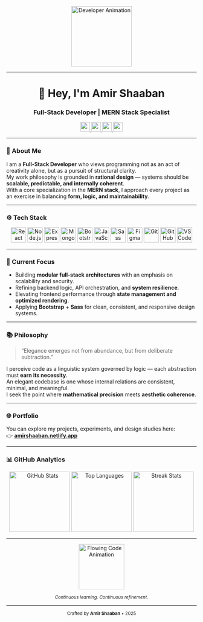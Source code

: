 <div align="center">
  <img height="160" src="https://media.giphy.com/media/M9gbBd9nbDrOTu1Mqx/giphy.gif" alt="Developer Animation" />
</div>

---

<h1 align="center">👋 Hey, I'm <strong>Amir Shaaban</strong></h1>
<h3 align="center">Full-Stack Developer | MERN Stack Specialist</h3>

<p align="center">
  <a href="mailto:amirahmed896123@gmail.com" target="_blank">
    <img src="https://img.shields.io/badge/Gmail-D14836?style=for-the-badge&logo=gmail&logoColor=white" height="25"/>
  </a>
  <a href="https://github.com/AmirAhmedShaaban" target="_blank">
    <img src="https://img.shields.io/badge/GitHub-181717?style=for-the-badge&logo=github&logoColor=white" height="25"/>
  </a>
  <a href="https://www.linkedin.com/in/amirshaaban/" target="_blank">
    <img src="https://img.shields.io/badge/LinkedIn-0077B5?style=for-the-badge&logo=linkedin&logoColor=white" height="25"/>
  </a>
  <a href="https://amirshaaban.netlify.app" target="_blank">
    <img src="https://img.shields.io/badge/Portfolio-000000?style=for-the-badge&logo=vercel&logoColor=white" height="25"/>
  </a>
</p>

---

### 🧭 About Me

I am a **Full-Stack Developer** who views programming not as an act of creativity alone, but as a pursuit of structural clarity.  
My work philosophy is grounded in **rational design** — systems should be **scalable, predictable, and internally coherent**.  
With a core specialization in the **MERN stack**, I approach every project as an exercise in balancing **form, logic, and maintainability**.

---

### ⚙️ Tech Stack

<div align="center">
  <img src="https://cdn.jsdelivr.net/gh/devicons/devicon/icons/react/react-original.svg" height="40" alt="React" />
  <img src="https://cdn.jsdelivr.net/gh/devicons/devicon/icons/nodejs/nodejs-original.svg" height="40" alt="Node.js" />
  <img src="https://cdn.jsdelivr.net/gh/devicons/devicon/icons/express/express-original.svg" height="40" alt="Express" />
  <img src="https://cdn.jsdelivr.net/gh/devicons/devicon/icons/mongodb/mongodb-original.svg" height="40" alt="MongoDB" />
  <img src="https://cdn.jsdelivr.net/gh/devicons/devicon/icons/bootstrap/bootstrap-original.svg" height="40" alt="Bootstrap" />
  <img src="https://cdn.jsdelivr.net/gh/devicons/devicon/icons/javascript/javascript-original.svg" height="40" alt="JavaScript" />
  <img src="https://cdn.jsdelivr.net/gh/devicons/devicon/icons/sass/sass-original.svg" height="40" alt="Sass" />
  <img src="https://cdn.jsdelivr.net/gh/devicons/devicon/icons/figma/figma-original.svg" height="40" alt="Figma" />
  <img src="https://cdn.jsdelivr.net/gh/devicons/devicon/icons/git/git-original.svg" height="40" alt="Git" />
  <img src="https://cdn.jsdelivr.net/gh/devicons/devicon/icons/github/github-original.svg" height="40" alt="GitHub" />
  <img src="https://cdn.jsdelivr.net/gh/devicons/devicon/icons/vscode/vscode-original.svg" height="40" alt="VSCode" />
</div>

---

### 🚀 Current Focus

- Building **modular full-stack architectures** with an emphasis on scalability and security.  
- Refining backend logic, API orchestration, and **system resilience**.  
- Elevating frontend performance through **state management and optimized rendering**.  
- Applying **Bootstrap** + **Sass** for clean, consistent, and responsive design systems.  

---

### 📚 Philosophy

> “Elegance emerges not from abundance, but from deliberate subtraction.”

I perceive code as a linguistic system governed by logic — each abstraction must **earn its necessity**.  
An elegant codebase is one whose internal relations are consistent, minimal, and meaningful.  
I seek the point where **mathematical precision** meets **aesthetic coherence**.

---

### 🌐 Portfolio

You can explore my projects, experiments, and design studies here:  
👉 **[amirshaaban.netlify.app](https://amirshaaban.netlify.app)**

---

### 📊 GitHub Analytics

<div align="center">
  <img src="https://github-readme-stats.vercel.app/api?username=AmirAhmedShaaban&show_icons=true&theme=react&hide_border=true&include_all_commits=true&count_private=true" height="160" alt="GitHub Stats" />
  <img src="https://github-readme-stats.vercel.app/api/top-langs?username=AmirAhmedShaaban&layout=compact&theme=react&hide_border=true&langs_count=8" height="160" alt="Top Languages" />
  <img src="https://streak-stats.demolab.com?user=AmirAhmedShaaban&theme=react&hide_border=true" height="160" alt="Streak Stats" />
</div>

---

<div align="center">
<img src="https://raw.githubusercontent.com/Elanza-48/Elanza-48/refs/heads/main/images/loop-code.gif" alt="Flowing Code Animation" height="120"/>
  <p><sub><i>Continuous learning. Continuous refinement.</i></sub></p>
</div>

---

<p align="center">
  <sub>Crafted by <strong>Amir Shaaban</strong> • 2025</sub>
</p>
